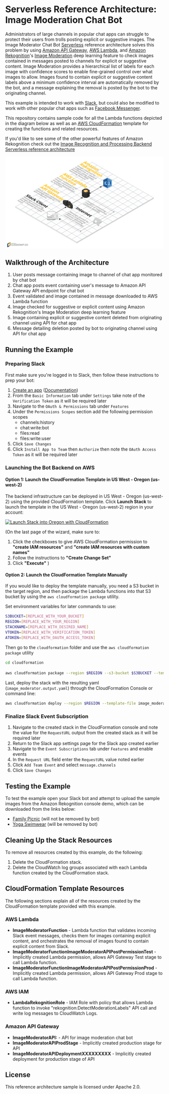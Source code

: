 # Serverless Reference Architecture: Image Moderation Chat Bot

Administrators of large channels in popular chat apps can struggle to protect their users from trolls posting explicit or suggestive images. The Image Moderator Chat Bot [Serverless](https://aws.amazon.com/serverless/#getstarted) reference architecture solves this problem by using [Amazon API Gateway](https://aws.amazon.com/api-gateway/), [AWS Lambda](https://aws.amazon.com/lambda/), and [Amazon Rekognition](https://aws.amazon.com/rekognition/)'s [Image Moderation](https://aws.amazon.com/rekognition/faqs/#image-moderation) deep learning feature to check images contained in messages posted to channels for explicit or suggestive content. Image Moderation provides a hierarchical list of labels for each image with confidence scores to enable fine-grained control over what images to allow. Images found to contain explicit or suggestive content labels above a minimum confidence interval are automatically removed by the bot, and a message explaining the removal is posted by the bot to the originating channel.

This example is intended to work with [Slack](https://slack.com/), but could also be modified to work with other popular chat apps such as [Facebook Messenger](https://www.messenger.com/).

This repository contains sample code for all the Lambda functions depicted in the diagram below as well as an [AWS CloudFormation](https://aws.amazon.com/cloudformation/) template for creating the functions and related resources.

If you'd like to see some of the other powerful features of Amazon Rekognition check out the [Image Recognition and Processing Backend Serverless reference architecture](https://github.com/awslabs/lambda-refarch-imagerecognition)

![screenshot for instruction](images/Architecture.png)


## Walkthrough of the Architecture
1. User posts message containing image to channel of chat app monitored by chat bot
1. Chat app posts event containing user's message to Amazon API Gateway API endpoint for chat bot
1. Event validated and image contained in message downloaded to AWS Lambda function
1. Image checked for suggestive or explicit content using Amazon Rekognition's Image Moderation deep learning feature
1. Image containing explicit or suggestive content deleted from originating channel using API for chat app
1. Message detailing deletion posted by bot to originating channel using API for chat app


## Running the Example
### Preparing Slack
First make sure you're logged in to Slack, then follow these instructions to prep your bot:
1. [Create an app](https://api.slack.com/apps?new_app=1) ([Documentation](https://api.slack.com/slack-apps#creating_apps))
1. From the `Basic Information` tab under `Settings` take note of the `Verification Token` as it will be required later
1. Navigate to the `OAuth & Permissions` tab under `Features`
1. Under the `Permissions Scopes` section add the following permission scopes
    * channels:history
    * chat:write:bot
    * files:read
    * files:write:user
1. Click `Save Changes`
1. Click `Install App to Team` then `Authorize` then note the `OAuth Access Token` as it will be required later

### Launching the Bot Backend on AWS
#### Option 1: Launch the CloudFormation Template in US West - Oregon (us-west-2)
The backend infrastructure can be deployed in US West - Oregon (us-west-2) using the provided CloudFormation template.
Click **Launch Stack** to launch the template in the US West - Oregon (us-west-2) region in your account:

[![Launch Stack into Oregon with CloudFormation](http://docs.aws.amazon.com/AWSCloudFormation/latest/UserGuide/images/cloudformation-launch-stack-button.png)](https://console.aws.amazon.com/cloudformation/home?region=us-west-2#/stacks/new?stackName=ImageModeratorChatApp&templateURL=https://s3.amazonaws.com/rekognition-image-moderation-chat-app/image_moderator.output.yaml)

(On the last page of the wizard, make sure to:

1. Click the checkboxes to give AWS CloudFormation permission to **"create IAM resources"** and **"create IAM resources with custom names"**
1. Follow the instructions to **"Create Change Set"** 
1. Click **"Execute"**
)

#### Option 2: Launch the CloudFormation Template Manually 
If you would like to deploy the template manually, you need a S3 bucket in the target region, and then package the Lambda functions into that S3 bucket by using the `aws cloudformation package` utility.

Set environment variables for later commands to use:

```bash
S3BUCKET=[REPLACE_WITH_YOUR_BUCKET]
REGION=[REPLACE_WITH_YOUR_REGION]
STACKNAME=[REPLACE_WITH_DESIRED_NAME]
VTOKEN=[REPLACE_WITH_VERIFICATION_TOKEN]
ATOKEN=[REPLACE_WITH_OAUTH_ACCESS_TOKEN]
```

Then go to the `cloudformation` folder and use the `aws cloudformation package` utility

```bash
cd cloudformation

aws cloudformation package --region $REGION --s3-bucket $S3BUCKET --template image_moderator.serverless.yaml --output-template-file image_moderator.output.yaml
```
Last, deploy the stack with the resulting yaml (`image_moderator.output.yaml`) through the CloudFormation Console or command line:

```bash
aws cloudformation deploy --region $REGION --template-file image_moderator.output.yaml --stack-name $STACKNAME --capabilities CAPABILITY_NAMED_IAM --parameter-overrides VerificationToken=$VTOKEN AccessToken=$ATOKEN
```

### Finalize Slack Event Subscription
1. Navigate to the created stack in the CloudFormation console and note the value for the `RequestURL` output from the created stack as it will be required later
1. Return to the Slack app settings page for the Slack app created earlier
1. Navigate to the `Event Subscriptions` tab under `Features` and enable events
1. In the `Request URL` field enter the `RequestURL` value noted earlier
1. Click `Add Team Event` and select `message.channels`
1. Click `Save Changes`


## Testing the Example
To test the example open your Slack bot and attempt to upload the sample images from the Amazon Rekognition console demo, which can be downloaded from the links below:
- [Family Picnic](https://dhei5unw3vrsx.cloudfront.net/images/family_picnic_resized.jpg) (will not be removed by bot)
- [Yoga Swimwear](https://dhei5unw3vrsx.cloudfront.net/images/yoga_swimwear_resized.jpg) (will be removed by bot)


## Cleaning Up the Stack Resources

To remove all resources created by this example, do the following:

1. Delete the CloudFormation stack.
1. Delete the CloudWatch log groups associated with each Lambda function created by the CloudFormation stack.

## CloudFormation Template Resources
The following sections explain all of the resources created by the CloudFormation template provided with this example.

### AWS Lambda
- **ImageModeratorFunction** - Lambda function that validates incoming Slack event messages, checks them for images containing explicit content, and orchestrates the removal of images found to contain explicit content from Slack.
- **ImageModeratorFunctionImageModeratorAPIPostPermissionTest** - Implicitly created Lambda permission, allows API Gateway Test stage to call Lambda function.
- **ImageModeratorFunctionImageModeratorAPIPostPermissionProd** - Implicitly created Lambda permission, allows API Gateway Prod stage to call Lambda function.

### AWS IAM
- **LambdaRekognitionRole** - IAM Role with policy that allows Lambda function to invoke "rekognition:DetectModerationLabels" API call and write log messages to CloudWatch Logs.

### Amazon API Gateway
- **ImageModeratorAPI:** - API for image moderation chat bot
- **ImageModeratorAPIProdStage** - Implicitly created production stage for API
- **ImageModeratorAPIDeploymentXXXXXXXXX** - Implicitly created deployment for production stage of API


## License

This reference architecture sample is licensed under Apache 2.0.
